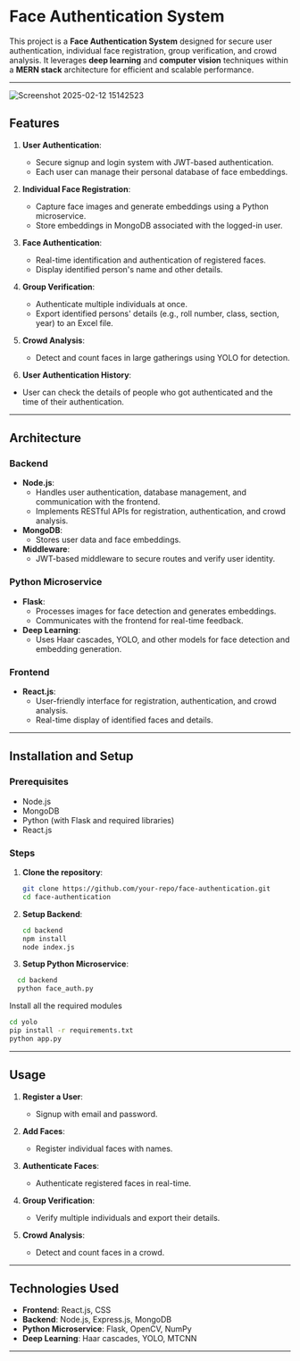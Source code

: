 # Face Authentication System

This project is a **Face Authentication System** designed for secure user authentication, individual face registration, group verification, and crowd analysis. It leverages **deep learning** and **computer vision** techniques within a **MERN stack** architecture for efficient and scalable performance.

---
![Screenshot 2025-02-12 15142523](https://github.com/user-attachments/assets/b63fd37a-9f27-4bec-8e20-aca14d9dd887)


## Features

1. **User Authentication**:
   - Secure signup and login system with JWT-based authentication.
   - Each user can manage their personal database of face embeddings.

2. **Individual Face Registration**:
   - Capture face images and generate embeddings using a Python microservice.
   - Store embeddings in MongoDB associated with the logged-in user.

3. **Face Authentication**:
   - Real-time identification and authentication of registered faces.
   - Display identified person's name and other details.

4. **Group Verification**:
   - Authenticate multiple individuals at once.
   - Export identified persons' details (e.g., roll number, class, section, year) to an Excel file.

5. **Crowd Analysis**:
   - Detect and count faces in large gatherings using YOLO for detection.
  
6.  **User Authentication History**:
   - User can check the details of people who got authenticated and the time of their authentication.

---

## Architecture

### Backend
- **Node.js**:
  - Handles user authentication, database management, and communication with the frontend.
  - Implements RESTful APIs for registration, authentication, and crowd analysis.
- **MongoDB**:
  - Stores user data and face embeddings.
- **Middleware**:
  - JWT-based middleware to secure routes and verify user identity.

### Python Microservice
- **Flask**:
  - Processes images for face detection and generates embeddings.
  - Communicates with the frontend for real-time feedback.
- **Deep Learning**:
  - Uses Haar cascades, YOLO, and other models for face detection and embedding generation.

### Frontend
- **React.js**:
  - User-friendly interface for registration, authentication, and crowd analysis.
  - Real-time display of identified faces and details.

---

## Installation and Setup

### Prerequisites
- Node.js
- MongoDB
- Python (with Flask and required libraries)
- React.js

### Steps

1. **Clone the repository**:
   ```bash
   git clone https://github.com/your-repo/face-authentication.git
   cd face-authentication
   ```

2. **Setup Backend**:
   ```bash
   cd backend
   npm install
   node index.js
   ```

3. **Setup Python Microservice**:
```bash
  cd backend
  python face_auth.py
```
Install all the required modules

   ```bash
   cd yolo
   pip install -r requirements.txt
   python app.py
   ```

---

## Usage

1. **Register a User**:
   - Signup with email and password.

2. **Add Faces**:
   - Register individual faces with names.

3. **Authenticate Faces**:
   - Authenticate registered faces in real-time.

4. **Group Verification**:
   - Verify multiple individuals and export their details.

5. **Crowd Analysis**:
   - Detect and count faces in a crowd.

---

## Technologies Used

- **Frontend**: React.js, CSS
- **Backend**: Node.js, Express.js, MongoDB
- **Python Microservice**: Flask, OpenCV, NumPy
- **Deep Learning**: Haar cascades, YOLO, MTCNN

---

